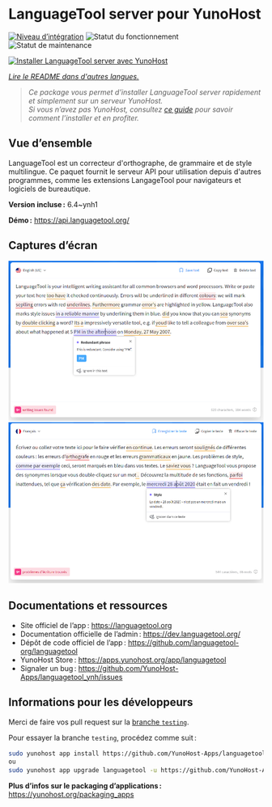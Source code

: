 <!--
Nota bene : ce README est automatiquement généré par <https://github.com/YunoHost/apps/tree/master/tools/readme_generator>
Il NE doit PAS être modifié à la main.
-->

# LanguageTool server pour YunoHost

[![Niveau d’intégration](https://dash.yunohost.org/integration/languagetool.svg)](https://dash.yunohost.org/appci/app/languagetool) ![Statut du fonctionnement](https://ci-apps.yunohost.org/ci/badges/languagetool.status.svg) ![Statut de maintenance](https://ci-apps.yunohost.org/ci/badges/languagetool.maintain.svg)

[![Installer LanguageTool server avec YunoHost](https://install-app.yunohost.org/install-with-yunohost.svg)](https://install-app.yunohost.org/?app=languagetool)

*[Lire le README dans d'autres langues.](./ALL_README.md)*

> *Ce package vous permet d’installer LanguageTool server rapidement et simplement sur un serveur YunoHost.*  
> *Si vous n’avez pas YunoHost, consultez [ce guide](https://yunohost.org/install) pour savoir comment l’installer et en profiter.*

## Vue d’ensemble

LanguageTool est un correcteur d'orthographe, de grammaire et de style multilingue. Ce paquet fournit le serveur API pour utilisation depuis d'autres programmes, comme les extensions LangageTool pour navigateurs et logiciels de bureautique.


**Version incluse :** 6.4~ynh1

**Démo :** <https://api.languagetool.org/>

## Captures d’écran

![Capture d’écran de LanguageTool server](./doc/screenshots/screenshot.png)
![Capture d’écran de LanguageTool server](./doc/screenshots/screenshot_fr.png)

## Documentations et ressources

- Site officiel de l’app : <https://languagetool.org>
- Documentation officielle de l’admin : <https://dev.languagetool.org/>
- Dépôt de code officiel de l’app : <https://github.com/languagetool-org/languagetool>
- YunoHost Store : <https://apps.yunohost.org/app/languagetool>
- Signaler un bug : <https://github.com/YunoHost-Apps/languagetool_ynh/issues>

## Informations pour les développeurs

Merci de faire vos pull request sur la [branche `testing`](https://github.com/YunoHost-Apps/languagetool_ynh/tree/testing).

Pour essayer la branche `testing`, procédez comme suit :

```bash
sudo yunohost app install https://github.com/YunoHost-Apps/languagetool_ynh/tree/testing --debug
ou
sudo yunohost app upgrade languagetool -u https://github.com/YunoHost-Apps/languagetool_ynh/tree/testing --debug
```

**Plus d’infos sur le packaging d’applications :** <https://yunohost.org/packaging_apps>
